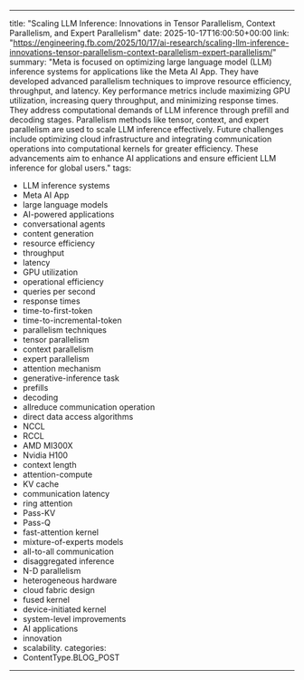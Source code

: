 
---
title: "Scaling LLM Inference: Innovations in Tensor Parallelism, Context Parallelism, and Expert Parallelism"
date: 2025-10-17T16:00:50+00:00
link: "https://engineering.fb.com/2025/10/17/ai-research/scaling-llm-inference-innovations-tensor-parallelism-context-parallelism-expert-parallelism/"
summary: "Meta is focused on optimizing large language model (LLM) inference systems for applications like the Meta AI App. They have developed advanced parallelism techniques to improve resource efficiency, throughput, and latency. Key performance metrics include maximizing GPU utilization, increasing query throughput, and minimizing response times. They address computational demands of LLM inference through prefill and decoding stages. Parallelism methods like tensor, context, and expert parallelism are used to scale LLM inference effectively. Future challenges include optimizing cloud infrastructure and integrating communication operations into computational kernels for greater efficiency. These advancements aim to enhance AI applications and ensure efficient LLM inference for global users."
tags:
  - LLM inference systems
  - Meta AI App
  - large language models
  - AI-powered applications
  - conversational agents
  - content generation
  - resource efficiency
  - throughput
  - latency
  - GPU utilization
  - operational efficiency
  - queries per second
  - response times
  - time-to-first-token
  - time-to-incremental-token
  - parallelism techniques
  - tensor parallelism
  - context parallelism
  - expert parallelism
  - attention mechanism
  - generative-inference task
  - prefills
  - decoding
  - allreduce communication operation
  - direct data access algorithms
  - NCCL
  - RCCL
  - AMD MI300X
  - Nvidia H100
  - context length
  - attention-compute
  - KV cache
  - communication latency
  - ring attention
  - Pass-KV
  - Pass-Q
  - fast-attention kernel
  - mixture-of-experts models
  - all-to-all communication
  - disaggregated inference
  - N-D parallelism
  - heterogeneous hardware
  - cloud fabric design
  - fused kernel
  - device-initiated kernel
  - system-level improvements
  - AI applications
  - innovation
  - scalability.
categories:
  - ContentType.BLOG_POST
---

